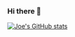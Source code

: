 ### Hi there 👋

[![Joe's GitHub stats](https://github-readme-stats.vercel.app/api?username=liangzcn&show_icons=true&theme=merko)](https://github.com/anuraghazra/github-readme-stats)

<!--
**liangzcn/liangzcn** is a ✨ _special_ ✨ repository because its `README.md` (this file) appears on your GitHub profile.

Here are some ideas to get you started:

- 🔭 I’m currently working on ...
- 🌱 I’m currently learning ...
- 👯 I’m looking to collaborate on ...
- 🤔 I’m looking for help with ...
- 💬 Ask me about ...
- 📫 How to reach me: ...
- 😄 Pronouns: ...
- ⚡ Fun fact: ...
-->
